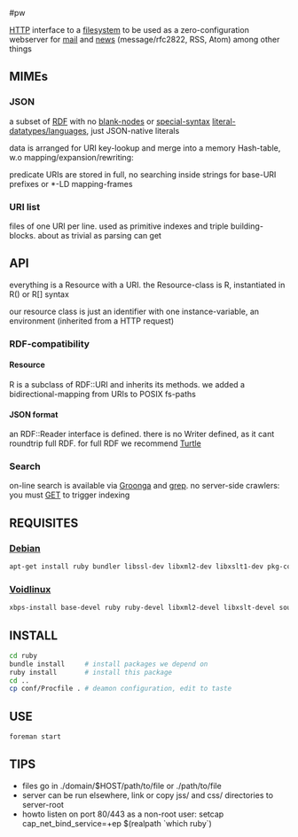 #pw

[HTTP](https://www.mnot.net/blog/2014/06/07/rfc2616_is_dead) interface to a [filesystem](http://www.multicians.org/fjcc4.html) to be used as a zero-configuration webserver for [mail](http://m.whats-your.name) and [news](https://github.com/majestrate/nntpchan) (message/rfc2822, RSS, Atom) among other things

## MIMEs

### JSON
a subset of [RDF](https://ruby-rdf.github.io/) with no [blank-nodes](http://milicicvuk.com/blog/2011/07/14/problems-of-the-rdf-model-blank-nodes/) or [special-syntax](http://www.w3.org/TR/turtle/#turtle-literals) [literal-datatypes/languages](http://www.w3.org/TR/rdf11-concepts/#section-Datatypes), just JSON-native literals

data is arranged for URI key-lookup and merge into a memory Hash-table, w.o mapping/expansion/rewriting:

predicate URIs are stored in full, no searching inside strings for base-URI prefixes or *-LD mapping-frames

### URI list
files of one URI per line. used as primitive indexes and triple building-blocks. about as trivial as parsing can get


## API
everything is a Resource with a URI. the Resource-class is R, instantiated in R() or R[] syntax

our resource class is just an identifier with one instance-variable, an environment (inherited from a HTTP request)

### RDF-compatibility

#### Resource
R is a subclass of RDF::URI and inherits its methods. we added a bidirectional-mapping from URIs to POSIX fs-paths


#### JSON format
an RDF::Reader interface is defined. there is no Writer defined, as it cant roundtrip full RDF. for full RDF we recommend [Turtle](http://www.w3.org/TeamSubmission/turtle/)

### Search
on-line search is available via [Groonga](http://groonga.org/) and [grep](http://www.gnu.org/software/grep/manual/grep.html). no server-side crawlers: you must [GET](man/GET.html) to trigger indexing

## REQUISITES

### [Debian](http://www.debian.org/)
``` sh
apt-get install ruby bundler libssl-dev libxml2-dev libxslt1-dev pkg-config python-pygments
```

### [Voidlinux](http://www.voidlinux.eu/)
``` sh
xbps-install base-devel ruby ruby-devel libxml2-devel libxslt-devel source-highlight python-Pygments && gem install bundler
```
## INSTALL
``` sh
cd ruby
bundle install     # install packages we depend on
ruby install       # install this package
cd ..
cp conf/Procfile . # deamon configuration, edit to taste
```

## USE
``` sh
foreman start
```

## TIPS
* files go in ./domain/$HOST/path/to/file or ./path/to/file
* server can be run elsewhere, link or copy jss/ and css/ directories to server-root
* howto listen on port 80/443 as a non-root user: setcap cap_net_bind_service=+ep $(realpath \`which ruby\`)
